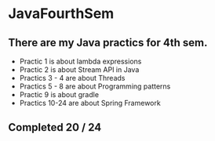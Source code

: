 # JavaFourthSem
## There are my Java practics for 4th sem.

- Practic 1 is about lambda expressions
- Practic 2 is about Stream API in Java
- Practics 3 - 4 are about Threads
- Practics 5 - 8 are about Programming patterns
- Practic 9 is about gradle
- Practics 10-24 are about Spring Framework

## Completed 20 / 24
